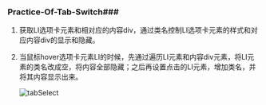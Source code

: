### Practice-Of-Tab-Switch###

1. 获取LI选项卡元素和相对应的内容div，通过类名控制LI选项卡元素的样式和对应内容div的显示和隐藏。

2. 当鼠标hover选项卡元素LI的时候，先通过遍历LI元素和内容div元素，将LI元素的类名改成空，将内容全部隐藏；之后再设置点击的LI元素，增加类名，并将其内容显示出来。

   ![tabSelect](C:\Users\acer\Desktop\LearningNote\s_002Tab切换\tabSelect.gif)


